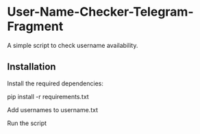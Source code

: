 # User-Name-Checker-Telegram-Fragment

A simple script to check username availability.

## Installation

Install the required dependencies:

pip install -r requirements.txt

Add usernames to username.txt

Run the script
